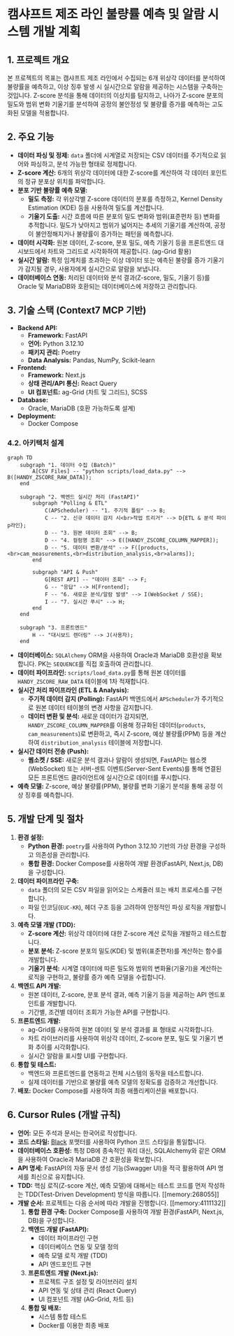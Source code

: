 # 캠샤프트 제조 라인 불량률 예측 및 알람 시스템 개발 계획

## 1. 프로젝트 개요

본 프로젝트의 목표는 캠샤프트 제조 라인에서 수집되는 6개 위상각 데이터를 분석하여 불량률을 예측하고, 이상 징후 발생 시 실시간으로 알람을 제공하는 시스템을 구축하는 것입니다. Z-score 분석을 통해 데이터의 이상치를 탐지하고, 나아가 Z-score 분포의 밀도와 범위 변화 기울기를 분석하여 공정의 불안정성 및 불량률 증가를 예측하는 고도화된 모델을 적용합니다.

## 2. 주요 기능

- **데이터 파싱 및 정제:** `data` 폴더에 시계열로 저장되는 CSV 데이터를 주기적으로 읽어와 파싱하고, 분석 가능한 형태로 정제합니다.
- **Z-score 계산:** 6개의 위상각 데이터에 대한 Z-score를 계산하여 각 데이터 포인트의 정규 분포상 위치를 파악합니다.
- **분포 기반 불량률 예측 모델:**
  - **밀도 측정:** 각 위상각별 Z-score 데이터의 분포를 측정하고, Kernel Density Estimation (KDE) 등을 사용하여 밀도를 계산합니다.
  - **기울기 도출:** 시간 흐름에 따른 분포의 밀도 변화와 범위(표준편차 등) 변화를 추적합니다. 밀도가 낮아지고 범위가 넓어지는 추세의 기울기를 계산하여, 공정이 불안정해지거나 불량률이 증가하는 패턴을 예측합니다.
- **데이터 시각화:** 원본 데이터, Z-score, 분포 밀도, 예측 기울기 등을 프론트엔드 대시보드에서 차트와 그리드로 시각화하여 제공합니다. (ag-Grid 활용)
- **실시간 알람:** 특정 임계치를 초과하는 이상 데이터 또는 예측된 불량률 증가 기울기가 감지될 경우, 사용자에게 실시간으로 알람을 보냅니다.
- **데이터베이스 연동:** 처리된 데이터와 분석 결과(Z-score, 밀도, 기울기 등)를 Oracle 및 MariaDB와 호환되는 데이터베이스에 저장하고 관리합니다.

## 3. 기술 스택 (Context7 MCP 기반)

- **Backend API:**
  - **Framework:** FastAPI
  - **언어:** Python 3.12.10
  - **패키지 관리:** Poetry
  - **Data Analysis:** Pandas, NumPy, Scikit-learn
- **Frontend:**
  - **Framework:** Next.js
  - **상태 관리/API 통신:** React Query
  - **UI 컴포넌트:** ag-Grid (차트 및 그리드), SCSS
- **Database:**
  - Oracle, MariaDB (호환 가능하도록 설계)
- **Deployment:**
  - Docker Compose

### 4.2. 아키텍처 설계

```mermaid
graph TD
    subgraph "1. 데이터 수집 (Batch)"
        A[CSV Files] -- "python scripts/load_data.py" --> B([HANDY_ZSCORE_RAW_DATA]);
    end

    subgraph "2. 백엔드 실시간 처리 (FastAPI)"
        subgraph "Polling & ETL"
            C(APScheduler) -- "1. 주기적 폴링" --> B;
            C -- "2. 신규 데이터 감지 시<br>작업 트리거" --> D{ETL & 분석 파이p라인};
            D -- "3. 원본 데이터 조회" --> B;
            D -- "4. 컬럼명 조회" --> E([HANDY_ZSCORE_COLUMN_MAPPER]);
            D -- "5. 데이터 변환/분석" --> F([products,<br>cam_measurements,<br>distribution_analysis,<br>alarms]);
        end

        subgraph "API & Push"
            G[REST API] -- "데이터 조회" --> F;
            G -- "응답" --> H[Frontend];
            F -- "6. 새로운 분석/알람 발생" --> I(WebSocket / SSE);
            I -- "7. 실시간 푸시" --> H;
        end
    end

    subgraph "3. 프론트엔드"
        H -- "대시보드 렌더링" --> J(사용자);
    end
```

- **데이터베이스:** `SQLAlchemy` ORM을 사용하여 Oracle과 MariaDB 호환성을 확보합니다. PK는 `SEQUENCE`를 직접 호출하여 관리합니다.
- **데이터 파이프라인:** `scripts/load_data.py`를 통해 원본 데이터를 `HANDY_ZSCORE_RAW_DATA` 테이블에 1차 적재합니다.
- **실시간 처리 파이프라인 (ETL & Analysis):**
  - **주기적 데이터 감지 (Polling):** FastAPI 백엔드에서 `APScheduler`가 주기적으로 원본 데이터 테이블의 변경 사항을 감지합니다.
  - **데이터 변환 및 분석:** 새로운 데이터가 감지되면, `HANDY_ZSCORE_COLUMN_MAPPER`를 이용해 정규화된 데이터(`products`, `cam_measurements`)로 변환하고, 즉시 Z-score, 예상 불량률(PPM) 등을 계산하여 `distribution_analysis` 테이블에 저장합니다.
- **실시간 데이터 전송 (Push):**
  - **웹소켓 / SSE:** 새로운 분석 결과나 알람이 생성되면, FastAPI는 웹소켓(WebSocket) 또는 서버-센트 이벤트(Server-Sent Events)를 통해 연결된 모든 프론트엔드 클라이언트에 실시간으로 데이터를 푸시합니다.
- **예측 모델:** Z-score, 예상 불량률(PPM), 불량률 변화 기울기 분석을 통해 공정 이상 징후를 예측합니다.

## 5. 개발 단계 및 절차

1.  **환경 설정:**
    - **Python 환경:** `poetry`를 사용하여 Python 3.12.10 기반의 가상 환경을 구성하고 의존성을 관리합니다.
    - **통합 환경:** Docker Compose를 사용하여 개발 환경(FastAPI, Next.js, DB)을 구성합니다.
2.  **데이터 파이프라인 구축:**
    - `data` 폴더의 모든 CSV 파일을 읽어오는 스케줄러 또는 배치 프로세스를 구현합니다.
    - 파일 인코딩(`EUC-KR`), 헤더 구조 등을 고려하여 안정적인 파싱 로직을 개발합니다.
3.  **예측 모델 개발 (TDD):**
    - **Z-score 계산:** 위상각 데이터에 대한 Z-score 계산 로직을 개발하고 테스트합니다.
    - **분포 분석:** Z-score 분포의 밀도(KDE) 및 범위(표준편차)를 계산하는 함수를 개발합니다.
    - **기울기 분석:** 시계열 데이터에 따른 밀도와 범위의 변화율(기울기)을 계산하는 로직을 구현하고, 불량률 증가 예측 모델을 수립합니다.
4.  **백엔드 API 개발:**
    - 원본 데이터, Z-score, 분포 분석 결과, 예측 기울기 등을 제공하는 API 엔드포인트를 개발합니다.
    - 기간별, 조건별 데이터 조회가 가능한 API를 구현합니다.
5.  **프론트엔드 개발:**
    - ag-Grid를 사용하여 원본 데이터 및 분석 결과를 표 형태로 시각화합니다.
    - 차트 라이브러리를 사용하여 위상각 데이터, Z-score 분포, 밀도 및 기울기 변화 추이를 시각화합니다.
    - 실시간 알람을 표시할 UI를 구현합니다.
6.  **통합 및 테스트:**
    - 백엔드와 프론트엔드를 연동하고 전체 시스템의 동작을 테스트합니다.
    - 실제 데이터를 기반으로 불량률 예측 모델의 정확도를 검증하고 개선합니다.
7.  **배포:** Docker Compose를 사용하여 최종 애플리케이션을 배포합니다.

## 6. Cursor Rules (개발 규칙)

- **언어:** 모든 주석과 문서는 한국어로 작성합니다.
- **코드 스타일:** [Black](https://github.com/psf/black) 포맷터를 사용하여 Python 코드 스타일을 통일합니다.
- **데이터베이스 호환성:** 특정 DB에 종속적인 쿼리 대신, SQLAlchemy와 같은 ORM을 사용하여 Oracle과 MariaDB 간 호환성을 확보합니다.
- **API 명세:** FastAPI의 자동 문서 생성 기능(Swagger UI)을 적극 활용하여 API 명세를 최신으로 유지합니다.
- **TDD:** 핵심 로직(Z-score 계산, 예측 모델)에 대해서는 테스트 코드를 먼저 작성하는 TDD(Test-Driven Development) 방식을 따릅니다. [[memory:268055]]
- **개발 순서:** 프로젝트는 다음 순서에 따라 개발을 진행합니다. [[memory:4111132]]
  1.  **통합 환경 구축:** Docker Compose를 사용하여 개발 환경(FastAPI, Next.js, DB)을 구성합니다.
  2.  **백엔드 개발 (FastAPI):**
      - 데이터 파이프라인 구현
      - 데이터베이스 연동 및 모델 정의
      - 예측 모델 로직 개발 (TDD)
      - API 엔드포인트 구현
  3.  **프론트엔드 개발 (Next.js):**
      - 프로젝트 구조 설정 및 라이브러리 설치
      - API 연동 및 상태 관리 (React Query)
      - UI 컴포넌트 개발 (AG-Grid, 차트 등)
  4.  **통합 및 배포:**
      - 시스템 통합 테스트
      - Docker를 이용한 최종 배포
